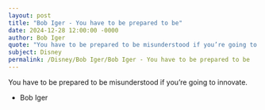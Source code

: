 ```yaml
---
layout: post
title: "Bob Iger - You have to be prepared to be"
date: 2024-12-28 12:00:00 -0000
author: Bob Iger
quote: "You have to be prepared to be misunderstood if you’re going to innovate."
subject: Disney
permalink: /Disney/Bob Iger/Bob Iger - You have to be prepared to be
---
```


You have to be prepared to be misunderstood if you’re going to innovate.

- Bob Iger
